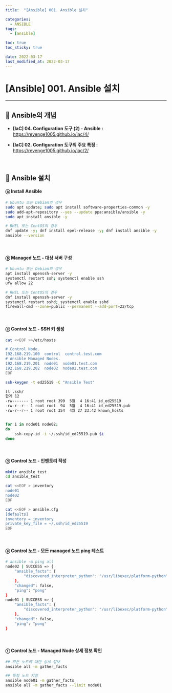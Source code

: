 ```yaml
---
title:  "[Ansible] 001. Ansible 설치" 

categories:
  - ANSIBLE
tags:
  - [ansible]

toc: true
toc_sticky: true

date: 2022-03-17
last_modified_at: 2022-03-17
---
```

# [Ansible] 001. Ansible 설치
---

<style>
table {
    font-size: 12pt;
}
table th:first-of-type {
    width: 5%;
}
table th:nth-of-type(2) {
    width: 15%;
}
table th:nth-of-type(3) {
    width: 50%;
}
table th:nth-of-type(4) {
    width: 30%;
}
</style>

## 🔔 Ansible의 개념

- **[IaC] 04. Configuration 도구 (2) - Ansible :** <https://revenge1005.github.io/iac/4/>

- **[IaC] 02. Configuration 도구의 주요 특징 :** <https://revenge1005.github.io/iac/2/>

<br>

## 🔔 Ansible 설치

#### ⓐ Install Ansible 

```bash
# Ubuntu 또는 Debian의 경우
sudo apt update; sudo apt install software-properties-common -y
sudo add-apt-repository --yes --update ppa:ansible/ansible -y
sudo apt install ansible -y

# RHEL 또는 CentOS의 경우
dnf update -y; dnf install epel-release -y; dnf install ansible -y
ansible --version
```

<br>

#### ⓑ Managed 노드 -  대상 서버 구성

```bash
# Ubuntu 또는 Debian의 경우
apt install openssh-server -y
systemctl restart ssh; systemctl enable ssh
ufw allow 22

# RHEL 또는 CentOS의 경우
dnf install openssh-server -y
systemctl restart sshd; systemctl enable sshd
firewall-cmd --zone=public --permanent --add-port=22/tcp
```

<br>

#### ⓒ Control 노드 -  SSH 키 생성
```bash
cat <<EOF >>/etc/hosts

# Control Node.
192.168.219.100  control  control.test.com
# Ansible Managed Nodes.
192.168.219.201  node01  node01.test.com
192.168.219.202  node02  node02.test.com
EOF

ssh-keygen -t ed25519 -C "Ansible Test"

ll .ssh/
합계 12
-rw------- 1 root root 399  5월  4 16:41 id_ed25519
-rw-r--r-- 1 root root  94  5월  4 16:41 id_ed25519.pub
-rw-r--r-- 1 root root 354  4월 27 23:42 known_hosts


for i in node01 node02;
do
    ssh-copy-id -i ~/.ssh/id_ed25519.pub $i
done
```

<br>

#### ⓓ Control 노드 - 인벤토리 작성

```bash
mkdir ansible_test
cd ansible_test

cat <<EOF > inventory
node01
node02
EOF

cat <<EOF > ansible.cfg
[defaults]
inventory = inventory
private_key_file = ~/.ssh/id_ed25519
EOF
```

<br>

#### ⓔ Control 노드 - 모든 managed 노드 ping 테스트

```bash
# ansible -m ping all
node02 | SUCCESS => {
    "ansible_facts": {
        "discovered_interpreter_python": "/usr/libexec/platform-python"
    },
    "changed": false,
    "ping": "pong"
}
node01 | SUCCESS => {
    "ansible_facts": {
        "discovered_interpreter_python": "/usr/libexec/platform-python"
    },
    "changed": false,
    "ping": "pong"
}
```

<br>

#### ⓕ Control 노드 -  Managed Node 상세 정보 확인
```bash
## 모든 노드에 대한 상세 정보
ansible all -m gather_facts

## 특정 노드 지정
ansible node01 -m gather_facts
ansible all -m gather_facts --limit node01
```

<br>